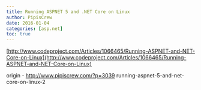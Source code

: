 ```yaml
---
title: Running ASPNET 5 and .NET Core on Linux
author: PipisCrew
date: 2016-01-04
categories: [asp.net]
toc: true
---
```


[http://www.codeproject.com/Articles/1066465/Running-ASPNET-and-NET-Core-on-Linux](http://www.codeproject.com/Articles/1066465/Running-ASPNET-and-NET-Core-on-Linux)

origin - http://www.pipiscrew.com/?p=3039 running-aspnet-5-and-net-core-on-linux-2